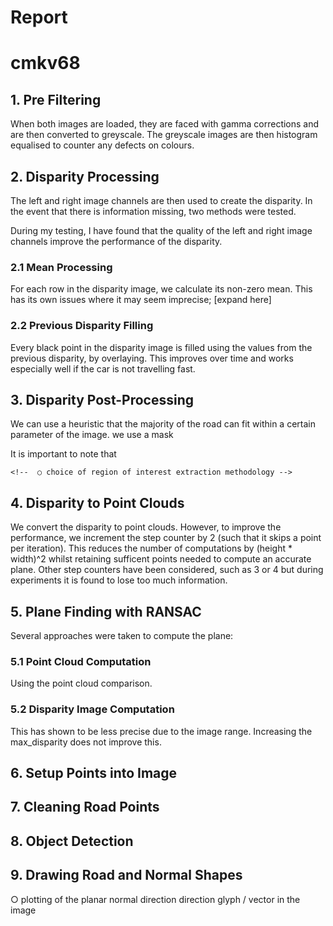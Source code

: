 <!-- 

● Report:
○ Discussion / detail of solution design and choices made 5%
○ Statistical evidence of the performance of system at the task 5%
  -->

# Report
# cmkv68

## 1. Pre Filtering
When both images are loaded, they are faced with gamma corrections and are then converted to greyscale. The greyscale images are then histogram equalised to counter any defects on colours.

## 2. Disparity Processing
<!-- ○ any image pre-filtering performed (or similar first stage processing) -->

The left and right image channels are then used to create the disparity.
In the event that there is information missing, two methods were tested.

During my testing, I have found that the quality of the left and right image channels improve the performance of the disparity.

### 2.1 Mean Processing
For each row in the disparity image, we calculate its non-zero mean. This has its own issues where it may seem imprecise; [expand here]

### 2.2 Previous Disparity Filling
Every black point in the disparity image is filled using the values from the previous disparity, by overlaying. This improves over time and works especially well if the car is not travelling fast.

## 3. Disparity Post-Processing
We can use a heuristic that the majority of the road can fit within a certain parameter of the image. we use a mask 

It is important to note that 
<!-- ○ the successful use of any heuristics to speed up processing times or reduce false
    detections (including at the stage of colour pre-filtering) -->

    <!--  ○ choice of region of interest extraction methodology -->

## 4. Disparity to Point Clouds
We convert the disparity to point clouds. However, to improve the performance, we increment the step counter by 2 (such that it skips a point per iteration). This reduces the number of computations by (height * width)^2 whilst retaining sufficent points needed to compute an accurate plane. Other step counters have been considered, such as 3 or 4 but during experiments it is found to lose too much information.

<!--    ○ the successful use of any heuristics to speed up processing times or reduce false
    detections (including at the stage of colour pre-filtering) -->

## 5. Plane Finding with RANSAC
Several approaches were taken to compute the plane:

<!--   ○ effective use of RANSAC for 3D planar surface detection 30% -->
### 5.1 Point Cloud Computation
Using the point cloud comparison.

### 5.2 Disparity Image Computation 
This has shown to be less precise due to the image range. Increasing the max_disparity does not improve this. 

## 6. Setup Points into Image

## 7. Cleaning Road Points
<!-- ○ automatically adjusting the parameters initial region of interest extraction or image prefiltering
    based on some form of preliminary analysis image
 -->

## 8. Object Detection
<!--  ○ automatically detecting and highlighting obstacles that rise above the road surface plane
    (vehicles, pedestrians, bollards etc.) as they appear directly in front of the vehicle s -->

## 9. Drawing Road and Normal Shapes
○ plotting of the planar normal direction direction glyph / vector in the image
<!--     ● General performance on detection of planar orientation and bounds in the imagery **
    (taking into account accuracy, false detection, missed detection, failures etc.) 30% -->